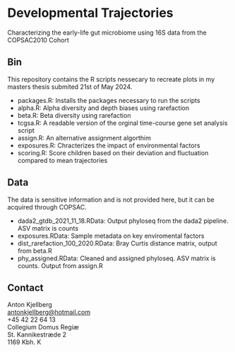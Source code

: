 # Developmental Trajectories

Characterizing the early-life gut microbiome using 16S data from the COPSAC2010 Cohort

## Bin

This repository contains the R scripts nessecary to recreate plots in my masters thesis submited 21st of May 2024.

- packages.R: Installs the packages necessary to run the scripts
- alpha.R: Alpha diversity and depth biases using rarefaction
- beta.R: Beta diversity using rarefaction
- tcgsa.R: A readable version of the orginal time-course gene set analysis script
- assign.R: An alternative assignment algorthim
- exposures.R: Chracterizes the impact of environmental factors
- scoring.R: Score children based on their deviation and fluctuation compared to mean trajectories

## Data

The data is sensitive information and is not provided here, but it can be acquired through COPSAC.

- dada2_gtdb_2021_11_18.RData: Output phyloseq from the dada2 pipeline. ASV matrix is counts
- exposures.RData: Sample metadata on key enviromental factors
- dist_rarefaction_100_2020.RData: Bray Curtis distance matrix, output from beta.R
- phy_assigned.RData: Cleaned and assigned phyloseq. ASV matrix is counts. Output from assign.R

## Contact

Anton Kjellberg <br/>
antonkjellberg@hotmail.com <br/>
+45 42 22 64 13 <br/>
Collegium Domus Regiæ <br/>
St. Kannikestræde 2 <br/>
1169 Kbh. K <br/>



